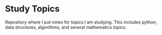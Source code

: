 # Study Topics
Repository where I put notes for topics I am studying. This includes python, 
data structures, algorithms, and several mathematics topics.
